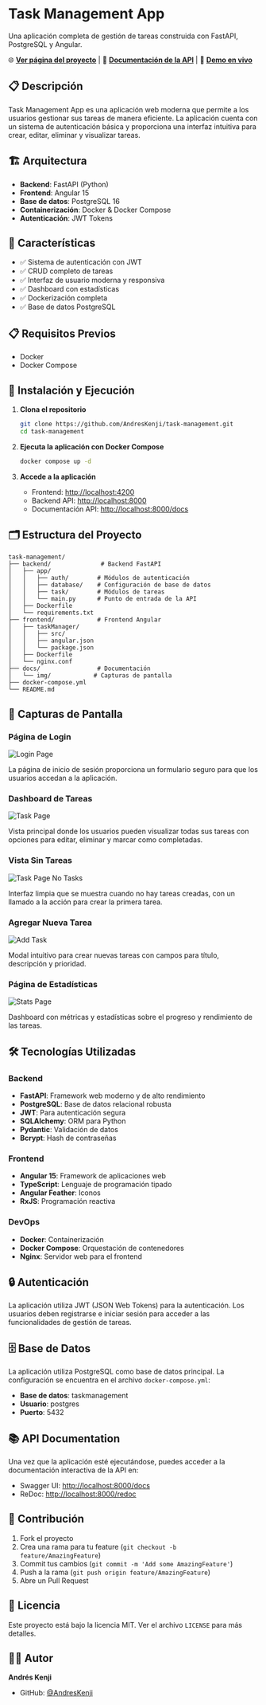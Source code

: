 # Task Management App

Una aplicación completa de gestión de tareas construida con FastAPI, PostgreSQL y Angular.

🌐 **[Ver página del proyecto](https://andreskenji.github.io/task-management/)** | 📖 **[Documentación de la API](http://localhost:8000/docs)** | 🚀 **[Demo en vivo](https://andreskenji.github.io/task-management/)**

## 📋 Descripción

Task Management App es una aplicación web moderna que permite a los usuarios gestionar sus tareas de manera eficiente. La aplicación cuenta con un sistema de autenticación básica y proporciona una interfaz intuitiva para crear, editar, eliminar y visualizar tareas.

## 🏗️ Arquitectura

- **Backend**: FastAPI (Python)
- **Frontend**: Angular 15
- **Base de datos**: PostgreSQL 16
- **Containerización**: Docker & Docker Compose
- **Autenticación**: JWT Tokens

## 🚀 Características

- ✅ Sistema de autenticación con JWT
- ✅ CRUD completo de tareas
- ✅ Interfaz de usuario moderna y responsiva
- ✅ Dashboard con estadísticas
- ✅ Dockerización completa
- ✅ Base de datos PostgreSQL

## 📋 Requisitos Previos

- Docker
- Docker Compose

## 🔧 Instalación y Ejecución

1. **Clona el repositorio**
   ```bash
   git clone https://github.com/AndresKenji/task-management.git
   cd task-management
   ```

2. **Ejecuta la aplicación con Docker Compose**
   ```bash
   docker compose up -d
   ```

3. **Accede a la aplicación**
   - Frontend: [http://localhost:4200](http://localhost:4200)
   - Backend API: [http://localhost:8000](http://localhost:8000)
   - Documentación API: [http://localhost:8000/docs](http://localhost:8000/docs)

## 🗂️ Estructura del Proyecto

```
task-management/
├── backend/              # Backend FastAPI
│   ├── app/
│   │   ├── auth/        # Módulos de autenticación
│   │   ├── database/    # Configuración de base de datos
│   │   ├── task/        # Módulos de tareas
│   │   └── main.py      # Punto de entrada de la API
│   ├── Dockerfile
│   └── requirements.txt
├── frontend/            # Frontend Angular
│   ├── taskManager/
│   │   ├── src/
│   │   ├── angular.json
│   │   └── package.json
│   ├── Dockerfile
│   └── nginx.conf
├── docs/                # Documentación
│   └── img/            # Capturas de pantalla
├── docker-compose.yml
└── README.md
```

## 📱 Capturas de Pantalla

### Página de Login
![Login Page](docs/img/login_page.png)

La página de inicio de sesión proporciona un formulario seguro para que los usuarios accedan a la aplicación.

### Dashboard de Tareas
![Task Page](docs/img/task_page.png)

Vista principal donde los usuarios pueden visualizar todas sus tareas con opciones para editar, eliminar y marcar como completadas.

### Vista Sin Tareas
![Task Page No Tasks](docs/img/task_page_no_tasks.png)

Interfaz limpia que se muestra cuando no hay tareas creadas, con un llamado a la acción para crear la primera tarea.

### Agregar Nueva Tarea
![Add Task](docs/img/add_task.png)

Modal intuitivo para crear nuevas tareas con campos para título, descripción y prioridad.

### Página de Estadísticas
![Stats Page](docs/img/stats_page.png)

Dashboard con métricas y estadísticas sobre el progreso y rendimiento de las tareas.

## 🛠️ Tecnologías Utilizadas

### Backend
- **FastAPI**: Framework web moderno y de alto rendimiento
- **PostgreSQL**: Base de datos relacional robusta
- **JWT**: Para autenticación segura
- **SQLAlchemy**: ORM para Python
- **Pydantic**: Validación de datos
- **Bcrypt**: Hash de contraseñas

### Frontend
- **Angular 15**: Framework de aplicaciones web
- **TypeScript**: Lenguaje de programación tipado
- **Angular Feather**: Iconos
- **RxJS**: Programación reactiva

### DevOps
- **Docker**: Containerización
- **Docker Compose**: Orquestación de contenedores
- **Nginx**: Servidor web para el frontend

## 🔒 Autenticación

La aplicación utiliza JWT (JSON Web Tokens) para la autenticación. Los usuarios deben registrarse e iniciar sesión para acceder a las funcionalidades de gestión de tareas.

## 🗄️ Base de Datos

La aplicación utiliza PostgreSQL como base de datos principal. La configuración se encuentra en el archivo `docker-compose.yml`:

- **Base de datos**: taskmanagement
- **Usuario**: postgres
- **Puerto**: 5432

## 📚 API Documentation

Una vez que la aplicación esté ejecutándose, puedes acceder a la documentación interactiva de la API en:
- Swagger UI: [http://localhost:8000/docs](http://localhost:8000/docs)
- ReDoc: [http://localhost:8000/redoc](http://localhost:8000/redoc)

## 🤝 Contribución

1. Fork el proyecto
2. Crea una rama para tu feature (`git checkout -b feature/AmazingFeature`)
3. Commit tus cambios (`git commit -m 'Add some AmazingFeature'`)
4. Push a la rama (`git push origin feature/AmazingFeature`)
5. Abre un Pull Request

## 📝 Licencia

Este proyecto está bajo la licencia MIT. Ver el archivo `LICENSE` para más detalles.

## 👨‍💻 Autor

**Andrés Kenji**
- GitHub: [@AndresKenji](https://github.com/AndresKenji)